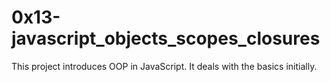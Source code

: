 # 0x13-javascript_objects_scopes_closures
This project introduces OOP in JavaScript.
It deals with the basics initially.
